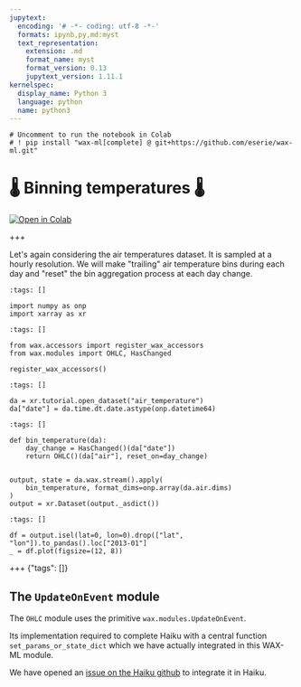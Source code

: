 ```yaml
---
jupytext:
  encoding: '# -*- coding: utf-8 -*-'
  formats: ipynb,py,md:myst
  text_representation:
    extension: .md
    format_name: myst
    format_version: 0.13
    jupytext_version: 1.11.1
kernelspec:
  display_name: Python 3
  language: python
  name: python3
---
```


```{code-cell} ipython3
# Uncomment to run the notebook in Colab
# ! pip install "wax-ml[complete] @ git+https://github.com/eserie/wax-ml.git"
```

# 🌡 Binning temperatures 🌡

[![Open in Colab](https://colab.research.google.com/assets/colab-badge.svg)](https://colab.research.google.com/github/eserie/wax-ml/blob/main/docs/notebooks/03_ohlc_temperature.ipynb)

+++

Let's again considering the air temperatures dataset.
It is sampled at a hourly resolution.
We will make "trailing" air temperature bins during each day and "reset" the bin
aggregation process at each day change.

```{code-cell} ipython3
:tags: []

import numpy as onp
import xarray as xr
```

```{code-cell} ipython3
:tags: []

from wax.accessors import register_wax_accessors
from wax.modules import OHLC, HasChanged

register_wax_accessors()
```

```{code-cell} ipython3
:tags: []

da = xr.tutorial.open_dataset("air_temperature")
da["date"] = da.time.dt.date.astype(onp.datetime64)
```

```{code-cell} ipython3
:tags: []

def bin_temperature(da):
    day_change = HasChanged()(da["date"])
    return OHLC()(da["air"], reset_on=day_change)


output, state = da.wax.stream().apply(
    bin_temperature, format_dims=onp.array(da.air.dims)
)
output = xr.Dataset(output._asdict())
```

```{code-cell} ipython3
:tags: []

df = output.isel(lat=0, lon=0).drop(["lat", "lon"]).to_pandas().loc["2013-01"]
_ = df.plot(figsize=(12, 8))
```

+++ {"tags": []}

## The `UpdateOnEvent` module

The `OHLC` module uses the primitive `wax.modules.UpdateOnEvent`.

Its implementation required to complete Haiku with a central function
`set_params_or_state_dict` which we have actually integrated in this WAX-ML module.

We have opened an [issue on the Haiku github](https://github.com/deepmind/dm-haiku/issues/126)
to integrate it in Haiku.
